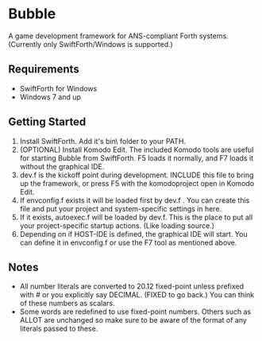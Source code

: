 # Bubble

A game development framework for ANS-compliant Forth systems.  (Currently only SwiftForth/Windows is supported.)

## Requirements
- SwiftForth for Windows
- Windows 7 and up


## Getting Started
1. Install SwiftForth.  Add it's bin\ folder to your PATH.
1. (OPTIONAL) Install Komodo Edit.  The included Komodo tools are useful for starting Bubble from SwiftForth.   F5 loads it normally, and F7 loads it without the graphical IDE.
1. dev.f is the kickoff point during development.  INCLUDE this file to bring up the framework, or press F5 with the komodoproject open in Komodo Edit.
1. If envconfig.f exists it will be loaded first by dev.f . You can create this file and put your project and system-specific settings in here.
1. If it exists, autoexec.f will be loaded by dev.f.  This is the place to put all your project-specific startup actions.  (Like loading source.)
1. Depending on if HOST-IDE is defined, the graphical IDE will start.  You can define it in envconfig.f or use the F7 tool as mentioned above.


## Notes

- All number literals are converted to 20.12 fixed-point unless prefixed with # or you explicitly say DECIMAL.  (FIXED to go back.)  You can think of these numbers as scalars.
- Some words are redefined to use fixed-point numbers.  Others such as ALLOT are unchanged so make sure to be aware of the format of any literals passed to these.
